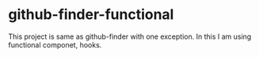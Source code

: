 # github-finder-functional
This project is same as github-finder with one exception. In this I am using functional componet, hooks.
